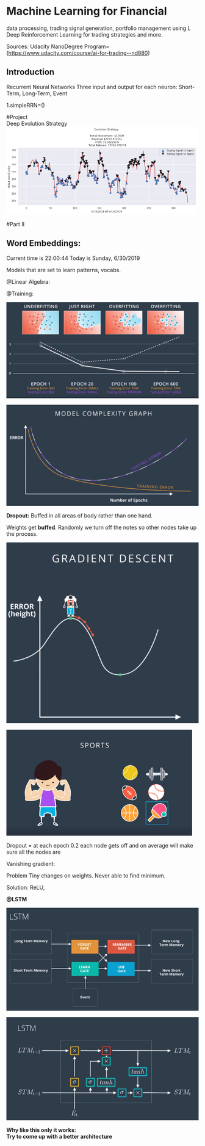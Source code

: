 # Machine Learning for Financial
data processing, trading signal generation, portfolio management using L
Deep Reinforcement Learning for trading strategies and more.

Sources: Udacity NanoDegree Program=(https://www.udacity.com/course/ai-for-trading--nd880)

## Introduction

Recurrent Neural Networks
Three input and output for each neuron: Short-Term, Long-Term, Event

1.simpleRRN=()

#Project   
Deep Evolution Strategy   
![](Deep-Evolution-Strategy-Tesla.png)

#Part II

## Word Embeddings:	

Current time is 22:00:44
Today is Sunday, 6/30/2019	

Models that are set to learn patterns, vocabs.


\@Linear Algebra:

\@Training:

![](media/3fd7855e8446d0d52fa07a01da2147a4.png)

![](media/f95094384615fa8a84b1e895ef44da4e.png)

**Dropout:** Buffed in all areas of body rather than one hand.

Weights get **buffed**. Randomly we turn off the notes so other nodes take up
the process.

![](media/8cfef1d5aefcbf6d63e90476c8d6950e.png)

![](media/2f25e0726e921dbef058efe7e8523a0b.png)

Dropout = at each epoch 0.2 each node gets off and on average will make sure all
the nodes are

Vanishing gradient:

Problem Tiny changes on weights. Never able to find minimum.

Solution: ReLU,

  
**\@LSTM**

![](media/1c3162a3d0d129e0d38c81faa0099ff6.png)

![](media/e49e27fbb56f98d3360e78a2c5dcc6b7.png)

**Why like this only it works:**  
**Try to come up with a better architecture**
